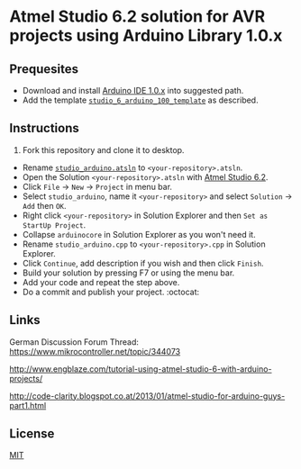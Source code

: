 # Atmel Studio 6.2 solution for AVR projects using Arduino Library 1.0.x

## Prequesites
* Download and install [Arduino IDE 1.0.x](http://arduino.cc/en/Main/Software) into suggested path.
* Add the template [`studio_6_arduino_100_template`](https://github.com/damadmai/studio_6_arduino_100_template) 
as described.

## Instructions

1. Fork this repository and clone it to desktop.
* Rename [`studio_arduino.atsln`](./studio_arduino.atsln) to `<your-repository>.atsln`.
* Open the Solution `<your-repository>.atsln` with 
  [Atmel Studio 6.2](http://www.mikrocontroller.net/articles/Atmel_Studio).
* Click `File` &rarr;	`New` &rarr; `Project` in menu bar.
* Select `studio_arduino`, name it `<your-repository>` and select `Solution` &rarr; `Add` then `OK`.
* Right click `<your-repository>` in Solution Explorer and then `Set as StartUp Project`.
* Collapse `arduinocore` in Solution Explorer as you won't need it.
* Rename `studio_arduino.cpp` to `<your-repository>.cpp` in Solution Explorer.
* Click `Continue`, add description if you wish and then click `Finish`.
* Build your solution by pressing F7 or using the menu bar.
* Add your code and repeat the step above.
* Do a commit and publish your project. :octocat:

## Links

German Discussion Forum Thread:
https://www.mikrocontroller.net/topic/344073

http://www.engblaze.com/tutorial-using-atmel-studio-6-with-arduino-projects/

http://code-clarity.blogspot.co.at/2013/01/atmel-studio-for-arduino-guys-part1.html

## License

[MIT](./LICENSE)
